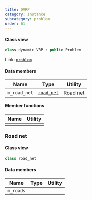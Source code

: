 ```yaml
---
title: DVRP
category: Instance
subcategory: problem
order: 61
---
```


#### Class view

```c++
class dynamic_VRP : public Problem
```
Link: [`problem`](../../../Core/problem/problem)

#### Data members

|Name|Type|Utility|
|-|-|-|
|`m_road_net`|[`road_net`](#road-net)|Road net|

#### Member functions

|Name|Utility|
|-|-|
|||

### Road net

#### Class view

```c++
class road_net
```

#### Data members

|Name|Type|Utility|
|-|-|-|
|`m_roads`||
